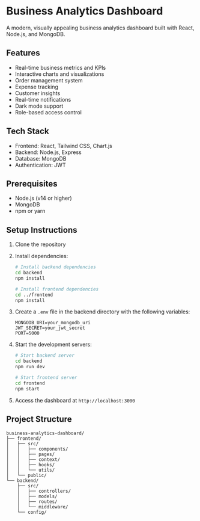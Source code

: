 # Business Analytics Dashboard

A modern, visually appealing business analytics dashboard built with React, Node.js, and MongoDB.

## Features

- Real-time business metrics and KPIs
- Interactive charts and visualizations
- Order management system
- Expense tracking
- Customer insights
- Real-time notifications
- Dark mode support
- Role-based access control

## Tech Stack

- Frontend: React, Tailwind CSS, Chart.js
- Backend: Node.js, Express
- Database: MongoDB
- Authentication: JWT

## Prerequisites

- Node.js (v14 or higher)
- MongoDB
- npm or yarn

## Setup Instructions

1. Clone the repository
2. Install dependencies:
   ```bash
   # Install backend dependencies
   cd backend
   npm install

   # Install frontend dependencies
   cd ../frontend
   npm install
   ```

3. Create a `.env` file in the backend directory with the following variables:
   ```
   MONGODB_URI=your_mongodb_uri
   JWT_SECRET=your_jwt_secret
   PORT=5000
   ```

4. Start the development servers:
   ```bash
   # Start backend server
   cd backend
   npm run dev

   # Start frontend server
   cd frontend
   npm start
   ```

5. Access the dashboard at `http://localhost:3000`

## Project Structure

```
business-analytics-dashboard/
├── frontend/
│   ├── src/
│   │   ├── components/
│   │   ├── pages/
│   │   ├── context/
│   │   ├── hooks/
│   │   └── utils/
│   └── public/
└── backend/
    ├── src/
    │   ├── controllers/
    │   ├── models/
    │   ├── routes/
    │   └── middleware/
    └── config/
``` 